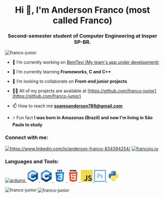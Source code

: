 <h1 align="center">Hi 👋, I'm Anderson Franco (most called Franco)</h1>
<h3 align="center">Second-semester student of Computer Engineering at Insper SP-BR.</h3>

<p align="left"> <img src="https://komarev.com/ghpvc/?username=franco-junior&label=Profile%20views&color=0e75b6&style=flat" alt="franco-junior" /> </p>

- 🔭 I’m currently working on [BemTevi (My team's app under development)](https://github.com/mumuvrf/CoDes-App)

- 🌱 I’m currently learning **Frameworks, C and C++**

- 👯 I’m looking to collaborate on **Front-end junior projects**

- 👨‍💻 All of my projects are available at [https://github.com/franco-junior](https://github.com/franco-junior)

- 📫 How to reach me **soaresanderson789@gmail.com**

- ⚡ Fun fact **I was born in Amazonas (Brazil) and now I'm living in São Paulo to study**

<h3 align="left">Connect with me:</h3>
<p align="left">
<a href="https://linkedin.com/in/https://www.linkedin.com/in/anderson-franco-834394254/" target="blank"><img align="center" src="https://raw.githubusercontent.com/rahuldkjain/github-profile-readme-generator/master/src/images/icons/Social/linked-in-alt.svg" alt="https://www.linkedin.com/in/anderson-franco-834394254/" height="30" width="40" /></a>
<a href="https://instagram.com/francoju.ju" target="blank"><img align="center" src="https://raw.githubusercontent.com/rahuldkjain/github-profile-readme-generator/master/src/images/icons/Social/instagram.svg" alt="francoju.ju" height="30" width="40" /></a>
</p>

<h3 align="left">Languages and Tools:</h3>
<p align="left"> <a href="https://www.arduino.cc/" target="_blank" rel="noreferrer"> <img src="https://cdn.worldvectorlogo.com/logos/arduino-1.svg" alt="arduino" width="40" height="40"/> </a> <a href="https://www.cprogramming.com/" target="_blank" rel="noreferrer"> <img src="https://raw.githubusercontent.com/devicons/devicon/master/icons/c/c-original.svg" alt="c" width="40" height="40"/> </a> <a href="https://www.w3schools.com/cpp/" target="_blank" rel="noreferrer"> <img src="https://raw.githubusercontent.com/devicons/devicon/master/icons/cplusplus/cplusplus-original.svg" alt="cplusplus" width="40" height="40"/> </a> <a href="https://www.w3schools.com/css/" target="_blank" rel="noreferrer"> <img src="https://raw.githubusercontent.com/devicons/devicon/master/icons/css3/css3-original-wordmark.svg" alt="css3" width="40" height="40"/> </a> <a href="https://www.w3.org/html/" target="_blank" rel="noreferrer"> <img src="https://raw.githubusercontent.com/devicons/devicon/master/icons/html5/html5-original-wordmark.svg" alt="html5" width="40" height="40"/> </a> <a href="https://developer.mozilla.org/en-US/docs/Web/JavaScript" target="_blank" rel="noreferrer"> <img src="https://raw.githubusercontent.com/devicons/devicon/master/icons/javascript/javascript-original.svg" alt="javascript" width="40" height="40"/> </a> <a href="https://www.photoshop.com/en" target="_blank" rel="noreferrer"> <img src="https://raw.githubusercontent.com/devicons/devicon/master/icons/photoshop/photoshop-line.svg" alt="photoshop" width="40" height="40"/> </a> <a href="https://www.python.org" target="_blank" rel="noreferrer"> <img src="https://raw.githubusercontent.com/devicons/devicon/master/icons/python/python-original.svg" alt="python" width="40" height="40"/> </a> </p>

<p><img align="left" src="https://github-readme-stats.vercel.app/api/top-langs?username=franco-junior&show_icons=true&locale=en&layout=compact" alt="franco-junior" /></p>

<p>&nbsp;<img align="center" src="https://github-readme-stats.vercel.app/api?username=franco-junior&show_icons=true&locale=en" alt="franco-junior" /></p>
